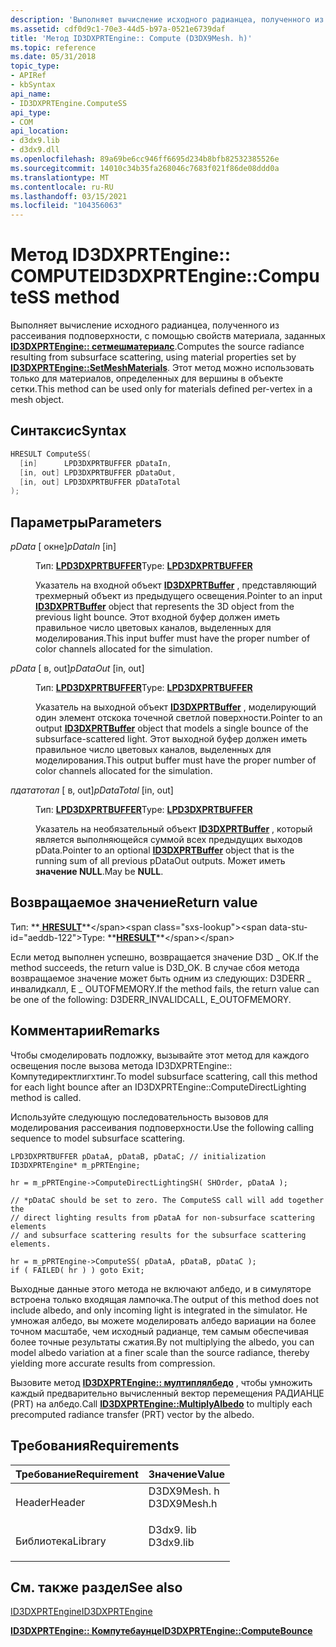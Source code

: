 ```yaml
---
description: 'Выполняет вычисление исходного радианцеа, полученного из рассеивания подповерхности, с помощью свойств материала, заданных ID3DXPRTEngine:: Сетмешматериалс. Этот метод можно использовать только для материалов, определенных для вершины в объекте сетки.'
ms.assetid: cdf0d9c1-70e3-44d5-b97a-0521e6739daf
title: 'Метод ID3DXPRTEngine:: Compute (D3DX9Mesh. h)'
ms.topic: reference
ms.date: 05/31/2018
topic_type:
- APIRef
- kbSyntax
api_name:
- ID3DXPRTEngine.ComputeSS
api_type:
- COM
api_location:
- d3dx9.lib
- d3dx9.dll
ms.openlocfilehash: 89a69be6cc946ff6695d234b8bfb82532385526e
ms.sourcegitcommit: 14010c34b35fa268046c7683f021f86de08ddd0a
ms.translationtype: MT
ms.contentlocale: ru-RU
ms.lasthandoff: 03/15/2021
ms.locfileid: "104356063"
---
```

# <a name="id3dxprtenginecomputess-method"></a><span data-ttu-id="aeddb-104">Метод ID3DXPRTEngine:: COMPUTE</span><span class="sxs-lookup"><span data-stu-id="aeddb-104">ID3DXPRTEngine::ComputeSS method</span></span>

<span data-ttu-id="aeddb-105">Выполняет вычисление исходного радианцеа, полученного из рассеивания подповерхности, с помощью свойств материала, заданных [**ID3DXPRTEngine:: сетмешматериалс**](id3dxprtengine--setmeshmaterials.md).</span><span class="sxs-lookup"><span data-stu-id="aeddb-105">Computes the source radiance resulting from subsurface scattering, using material properties set by [**ID3DXPRTEngine::SetMeshMaterials**](id3dxprtengine--setmeshmaterials.md).</span></span> <span data-ttu-id="aeddb-106">Этот метод можно использовать только для материалов, определенных для вершины в объекте сетки.</span><span class="sxs-lookup"><span data-stu-id="aeddb-106">This method can be used only for materials defined per-vertex in a mesh object.</span></span>

## <a name="syntax"></a><span data-ttu-id="aeddb-107">Синтаксис</span><span class="sxs-lookup"><span data-stu-id="aeddb-107">Syntax</span></span>


```C++
HRESULT ComputeSS(
  [in]      LPD3DXPRTBUFFER pDataIn,
  [in, out] LPD3DXPRTBUFFER pDataOut,
  [in, out] LPD3DXPRTBUFFER pDataTotal
);
```



## <a name="parameters"></a><span data-ttu-id="aeddb-108">Параметры</span><span class="sxs-lookup"><span data-stu-id="aeddb-108">Parameters</span></span>

<dl> <dt>

<span data-ttu-id="aeddb-109">*pData* \[ окне\]</span><span class="sxs-lookup"><span data-stu-id="aeddb-109">*pDataIn* \[in\]</span></span>
</dt> <dd>

<span data-ttu-id="aeddb-110">Тип: **[ **LPD3DXPRTBUFFER**](id3dxprtbuffer.md)**</span><span class="sxs-lookup"><span data-stu-id="aeddb-110">Type: **[**LPD3DXPRTBUFFER**](id3dxprtbuffer.md)**</span></span>

<span data-ttu-id="aeddb-111">Указатель на входной объект [**ID3DXPRTBuffer**](id3dxprtbuffer.md) , представляющий трехмерный объект из предыдущего освещения.</span><span class="sxs-lookup"><span data-stu-id="aeddb-111">Pointer to an input [**ID3DXPRTBuffer**](id3dxprtbuffer.md) object that represents the 3D object from the previous light bounce.</span></span> <span data-ttu-id="aeddb-112">Этот входной буфер должен иметь правильное число цветовых каналов, выделенных для моделирования.</span><span class="sxs-lookup"><span data-stu-id="aeddb-112">This input buffer must have the proper number of color channels allocated for the simulation.</span></span>

</dd> <dt>

<span data-ttu-id="aeddb-113">*pData* \[ в, out\]</span><span class="sxs-lookup"><span data-stu-id="aeddb-113">*pDataOut* \[in, out\]</span></span>
</dt> <dd>

<span data-ttu-id="aeddb-114">Тип: **[ **LPD3DXPRTBUFFER**](id3dxprtbuffer.md)**</span><span class="sxs-lookup"><span data-stu-id="aeddb-114">Type: **[**LPD3DXPRTBUFFER**](id3dxprtbuffer.md)**</span></span>

<span data-ttu-id="aeddb-115">Указатель на выходной объект [**ID3DXPRTBuffer**](id3dxprtbuffer.md) , моделирующий один элемент отскока точечной светлой поверхности.</span><span class="sxs-lookup"><span data-stu-id="aeddb-115">Pointer to an output [**ID3DXPRTBuffer**](id3dxprtbuffer.md) object that models a single bounce of the subsurface-scattered light.</span></span> <span data-ttu-id="aeddb-116">Этот выходной буфер должен иметь правильное число цветовых каналов, выделенных для моделирования.</span><span class="sxs-lookup"><span data-stu-id="aeddb-116">This output buffer must have the proper number of color channels allocated for the simulation.</span></span>

</dd> <dt>

<span data-ttu-id="aeddb-117">*пдататотал* \[ в, out\]</span><span class="sxs-lookup"><span data-stu-id="aeddb-117">*pDataTotal* \[in, out\]</span></span>
</dt> <dd>

<span data-ttu-id="aeddb-118">Тип: **[ **LPD3DXPRTBUFFER**](id3dxprtbuffer.md)**</span><span class="sxs-lookup"><span data-stu-id="aeddb-118">Type: **[**LPD3DXPRTBUFFER**](id3dxprtbuffer.md)**</span></span>

<span data-ttu-id="aeddb-119">Указатель на необязательный объект [**ID3DXPRTBuffer**](id3dxprtbuffer.md) , который является выполняющейся суммой всех предыдущих выходов pData.</span><span class="sxs-lookup"><span data-stu-id="aeddb-119">Pointer to an optional [**ID3DXPRTBuffer**](id3dxprtbuffer.md) object that is the running sum of all previous pDataOut outputs.</span></span> <span data-ttu-id="aeddb-120">Может иметь **значение NULL**.</span><span class="sxs-lookup"><span data-stu-id="aeddb-120">May be **NULL**.</span></span>

</dd> </dl>

## <a name="return-value"></a><span data-ttu-id="aeddb-121">Возвращаемое значение</span><span class="sxs-lookup"><span data-stu-id="aeddb-121">Return value</span></span>

<span data-ttu-id="aeddb-122">Тип: **[ **HRESULT**](https://msdn.microsoft.com/library/Bb401631(v=MSDN.10).aspx)**</span><span class="sxs-lookup"><span data-stu-id="aeddb-122">Type: **[**HRESULT**](https://msdn.microsoft.com/library/Bb401631(v=MSDN.10).aspx)**</span></span>

<span data-ttu-id="aeddb-123">Если метод выполнен успешно, возвращается значение D3D \_ ОК.</span><span class="sxs-lookup"><span data-stu-id="aeddb-123">If the method succeeds, the return value is D3D\_OK.</span></span> <span data-ttu-id="aeddb-124">В случае сбоя метода возвращаемое значение может быть одним из следующих: D3DERR \_ инвалидкалл, E \_ OUTOFMEMORY.</span><span class="sxs-lookup"><span data-stu-id="aeddb-124">If the method fails, the return value can be one of the following: D3DERR\_INVALIDCALL, E\_OUTOFMEMORY.</span></span>

## <a name="remarks"></a><span data-ttu-id="aeddb-125">Комментарии</span><span class="sxs-lookup"><span data-stu-id="aeddb-125">Remarks</span></span>

<span data-ttu-id="aeddb-126">Чтобы смоделировать подложку, вызывайте этот метод для каждого освещения после вызова метода ID3DXPRTEngine:: Компутедиректлигхтинг.</span><span class="sxs-lookup"><span data-stu-id="aeddb-126">To model subsurface scattering, call this method for each light bounce after an ID3DXPRTEngine::ComputeDirectLighting method is called.</span></span>

<span data-ttu-id="aeddb-127">Используйте следующую последовательность вызовов для моделирования рассеивания подповерхности.</span><span class="sxs-lookup"><span data-stu-id="aeddb-127">Use the following calling sequence to model subsurface scattering.</span></span>


```
LPD3DXPRTBUFFER pDataA, pDataB, pDataC; // initialization
ID3DXPRTEngine* m_pPRTEngine;
    
hr = m_pPRTEngine->ComputeDirectLightingSH( SHOrder, pDataA );
    
// *pDataC should be set to zero. The ComputeSS call will add together the    
// direct lighting results from pDataA for non-subsurface scattering elements   
// and subsurface scattering results for the subsurface scattering elements.
    
hr = m_pPRTEngine->ComputeSS( pDataA, pDataB, pDataC );
if ( FAILED( hr ) ) goto Exit;
```



<span data-ttu-id="aeddb-128">Выходные данные этого метода не включают албедо, и в симуляторе встроена только входящая лампочка.</span><span class="sxs-lookup"><span data-stu-id="aeddb-128">The output of this method does not include albedo, and only incoming light is integrated in the simulator.</span></span> <span data-ttu-id="aeddb-129">Не умножая албедо, вы можете моделировать албедо вариации на более точном масштабе, чем исходный радианце, тем самым обеспечивая более точные результаты сжатия.</span><span class="sxs-lookup"><span data-stu-id="aeddb-129">By not multiplying the albedo, you can model albedo variation at a finer scale than the source radiance, thereby yielding more accurate results from compression.</span></span>

<span data-ttu-id="aeddb-130">Вызовите метод [**ID3DXPRTEngine:: мултиплялбедо**](id3dxprtengine--multiplyalbedo.md) , чтобы умножить каждый предварительно вычисленный вектор перемещения РАДИАНЦЕ (PRT) на албедо.</span><span class="sxs-lookup"><span data-stu-id="aeddb-130">Call [**ID3DXPRTEngine::MultiplyAlbedo**](id3dxprtengine--multiplyalbedo.md) to multiply each precomputed radiance transfer (PRT) vector by the albedo.</span></span>

## <a name="requirements"></a><span data-ttu-id="aeddb-131">Требования</span><span class="sxs-lookup"><span data-stu-id="aeddb-131">Requirements</span></span>



| <span data-ttu-id="aeddb-132">Требование</span><span class="sxs-lookup"><span data-stu-id="aeddb-132">Requirement</span></span> | <span data-ttu-id="aeddb-133">Значение</span><span class="sxs-lookup"><span data-stu-id="aeddb-133">Value</span></span> |
|--------------------|----------------------------------------------------------------------------------------|
| <span data-ttu-id="aeddb-134">Header</span><span class="sxs-lookup"><span data-stu-id="aeddb-134">Header</span></span><br/>  | <dl> <span data-ttu-id="aeddb-135"><dt>D3DX9Mesh. h</dt></span><span class="sxs-lookup"><span data-stu-id="aeddb-135"><dt>D3DX9Mesh.h</dt></span></span> </dl> |
| <span data-ttu-id="aeddb-136">Библиотека</span><span class="sxs-lookup"><span data-stu-id="aeddb-136">Library</span></span><br/> | <dl> <span data-ttu-id="aeddb-137"><dt>D3dx9. lib</dt></span><span class="sxs-lookup"><span data-stu-id="aeddb-137"><dt>D3dx9.lib</dt></span></span> </dl>   |



## <a name="see-also"></a><span data-ttu-id="aeddb-138">См. также раздел</span><span class="sxs-lookup"><span data-stu-id="aeddb-138">See also</span></span>

<dl> <dt>

[<span data-ttu-id="aeddb-139">ID3DXPRTEngine</span><span class="sxs-lookup"><span data-stu-id="aeddb-139">ID3DXPRTEngine</span></span>](id3dxprtengine.md)
</dt> <dt>

[<span data-ttu-id="aeddb-140">**ID3DXPRTEngine:: Компутебаунце**</span><span class="sxs-lookup"><span data-stu-id="aeddb-140">**ID3DXPRTEngine::ComputeBounce**</span></span>](id3dxprtengine--computebounce.md)
</dt> </dl>

 

 




